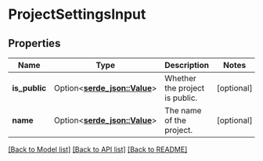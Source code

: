 # ProjectSettingsInput

## Properties

Name | Type | Description | Notes
------------ | ------------- | ------------- | -------------
**is_public** | Option<[**serde_json::Value**](.md)> | Whether the project is public. | [optional]
**name** | Option<[**serde_json::Value**](.md)> | The name of the project. | [optional]

[[Back to Model list]](../README.md#documentation-for-models) [[Back to API list]](../README.md#documentation-for-api-endpoints) [[Back to README]](../README.md)



